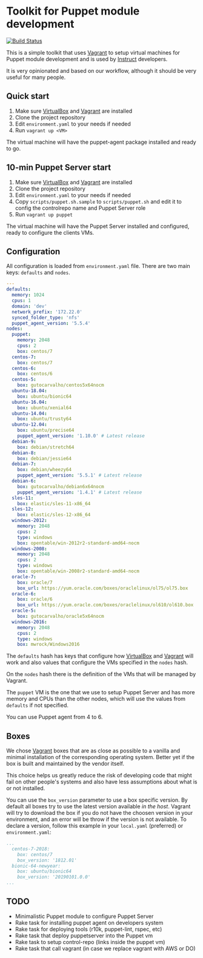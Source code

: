 # Toolkit for Puppet module development

[![Build Status](https://travis-ci.org/instruct-br/puppet-toolkit.svg?branch=master)](https://travis-ci.org/instruct-br/puppet-toolkit)

This is a simple toolkit that uses [Vagrant](https://www.vagrantup.com/) to setup virtual machines for Puppet module development and is used by [Instruct](http://instruct.com.br) developers.

It is very opinionated and based on our workflow, although it should be very useful for many people.

## Quick start

1. Make sure [VirtualBox](https://www.virtualbox.org/) and [Vagrant](https://www.vagrantup.com/) are installed
2. Clone the project repository
3. Edit `environment.yaml` to your needs if needed
4. Run `vagrant up <VM>`

The virtual machine will have the puppet-agent package installed and ready to go.

## 10-min Puppet Server start

1. Make sure [VirtualBox](https://www.virtualbox.org/) and [Vagrant](https://www.vagrantup.com/) are installed
1. Clone the project repository
1. Edit `environment.yaml` to your needs if needed
1. Copy `scripts/puppet.sh.sample` to `scripts/puppet.sh` and edit it to config the controlrepo name and Puppet Server role
1. Run `vagrant up puppet`

The virtual machine will have the Puppet Server installed and configured, ready to configure the clients VMs.

## Configuration

All configuration is loaded from `environment.yaml` file. There are two main keys: `defaults` and `nodes`.

```yaml
---
defaults:
  memory: 1024
  cpus: 1
  domain: 'dev'
  network_prefix: '172.22.0'
  synced_folder_type: 'nfs'
  puppet_agent_version: '5.5.4'
nodes:
  puppet:
    memory: 2048
    cpus: 2
    box: centos/7
  centos-7:
    box: centos/7
  centos-6:
    box: centos/6
  centos-5:
    box: gutocarvalho/centos5x64nocm
  ubuntu-18.04:
    box: ubuntu/bionic64
  ubuntu-16.04:
    box: ubuntu/xenial64
  ubuntu-14.04:
    box: ubuntu/trusty64
  ubuntu-12.04:
    box: ubuntu/precise64
    puppet_agent_version: '1.10.0' # Latest release
  debian-9:
    box: debian/stretch64
  debian-8:
    box: debian/jessie64
  debian-7:
    box: debian/wheezy64
    puppet_agent_version: '5.5.1' # Latest release
  debian-6:
    box: gutocarvalho/debian6x64nocm
    puppet_agent_version: '1.4.1' # Latest release
  sles-11:
    box: elastic/sles-11-x86_64
  sles-12:
    box: elastic/sles-12-x86_64
  windows-2012:
    memory: 2048
    cpus: 2
    type: windows
    box: opentable/win-2012r2-standard-amd64-nocm
  windows-2008:
    memory: 2048
    cpus: 2
    type: windows
    box: opentable/win-2008r2-standard-amd64-nocm
  oracle-7:
    box: oracle/7
    box_url: https://yum.oracle.com/boxes/oraclelinux/ol75/ol75.box
  oracle-6:
    box: oracle/6
    box_url: https://yum.oracle.com/boxes/oraclelinux/ol610/ol610.box
  oracle-5:
    box: gutocarvalho/oracle5x64nocm
  windows-2016:
    memory: 2048
    cpus: 2
    type: windows
    box: mwrock/Windows2016
```

The `defaults` hash has keys that configure how [VirtualBox](https://www.virtualbox.org/) and [Vagrant](https://www.vagrantup.com/) will work and also values that configure the VMs specified in the `nodes` hash.

On the `nodes` hash there is the definition of the VMs that will be managed by Vagrant.

The `puppet` VM is the one that we use to setup Puppet Server and has more memory and CPUs than the other nodes, which will use the values from `defaults` if not specified.

You can use Puppet agent from 4 to 6.

## Boxes

We chose [Vagrant](https://www.vagrantup.com/) boxes that are as close as possible to a vanilla and minimal installation of the corresponding operating system. Better yet if the box is built and maintained by the vendor itself.

This choice helps us greatly reduce the risk of developing code that might fail on other people's systems and also have less assumptions about what is or not installed.

You can use the `box_version` parameter to use a box specific version. By default all boxes try to use the latest version available *in the host*. Vagrant will try to download the box if you do not have the choosen version in your environment, and an error will be throw if the version is not available. To declare a version, follow this example in your `local.yaml` (preferred) or `environment.yaml`:

```yaml
...
  centos-7-2018:
    box: centos/7
    box_version: '1812.01'
  bionic-64-newyear:
    box: ubuntu/bionic64
    box_version: '20190101.0.0'
...
```

## TODO

* Minimalistic Puppet module to configure Puppet Server
* Rake task for installing puppet agent on developers system
* Rake task for deploying tools (r10k, puppet-lint, rspec, etc)
* Rake task that deploy puppetserver into the Puppet vm
* Rake task to setup control-repo (links inside the puppet vm)
* Rake task that call vagrant (in case we replace vagrant with AWS or DO)
